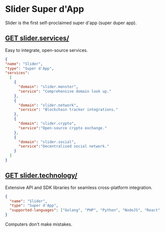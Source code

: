 # Slider Super d'App 


Slider is the first self-proclaimed super d'app (super duper app).

## [GET slider.services/](https://slider.services)
Easy to integrate, open-source services.

```json
{
"name": "Slider",
"type": "Super d'App",   
"services":
  [
    {  
      "domain": "slider.monster",
      "service": "Comprehensive domain look up."
    },
    {
      "domain": "slider.network",
      "service": "Blockchain tracker integrations."
    },
    {
      "domain": "slider.crypto",
      "service":"Open-source crypto exchange."
    },
    {
      "domain": "slider.social",
      "service":"Decentralised social network."
    }
  ]
}
```


## [GET slider.technology/](https://slider.technology)
Extensive API and SDK libraries for seamless cross-platform integration.

```json
{
  "name": "Slider",
  "type": "Super d'App",   
  "supported-languages": ["Golang", "PHP", "Python", "NodeJS", "React", "VueJS"]
}
```

Computers don't make mistakes.
